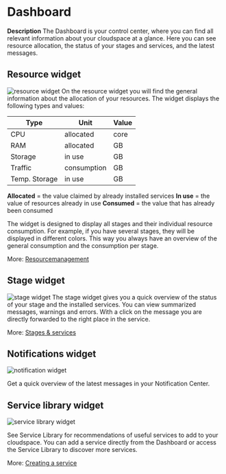 ﻿# Dashboard

**Description**
The Dashboard is your control center, where you can find all relevant information about your cloudspace at a glance.
Here you can see resource allocation, the status of your stages and services, and the latest messages.

## Resource widget
![resource widget](https://api.mogenius.com/file/id/61e9457a-abde-4cac-95f8-1bf5d5d4c934)
On the resource widget you will find the general information about the allocation of your resources. The widget displays the following types and values:

|Type|Unit  |Value|
|--|--|--|
| CPU | allocated |core|
| RAM | allocated |GB|
| Storage | in use |GB|
| Traffic | consumption |GB|
| Temp. Storage | in use |GB|

**Allocated** = the value claimed by already installed services
**In use** = the value of resources already in use
**Consumed** = the value that has already been consumed

The widget is designed to display all stages and their individual resource consumption. For example, if you have several stages, they will be displayed in different colors. This way you always have an overview of the general consumption and the consumption per stage.

More: [Resourcemanagement](./../cloud-management/resource-management.md)

## Stage widget
![stage widget](https://api.mogenius.com/file/id/3ecb3ef8-9d8a-4ffe-9e30-bcb677cbc6d1)
The stage widget gives you a quick overview of the status of your stage and the installed services. You can view summarized messages, warnings and errors. With a click on the message you are directly forwarded to the right place in the service.    

More: [Stages & services](stages-and-services.md)

## Notifications widget
![notification widget](https://api.mogenius.com/file/id/2143c80c-fa34-4f1b-ad75-825950aa60a0)

Get a quick overview of the latest messages in your Notification Center.

## Service library widget

![service library widget](https://api.mogenius.com/file/id/be76547a-768b-4f5e-a4e4-55d24bc3ecfb)

See Service Library for recommendations of useful services to add to your cloudspace. You can add a service directly from the Dashboard or access the Service Library to discover more services.

More: [Creating a service](services.md)
